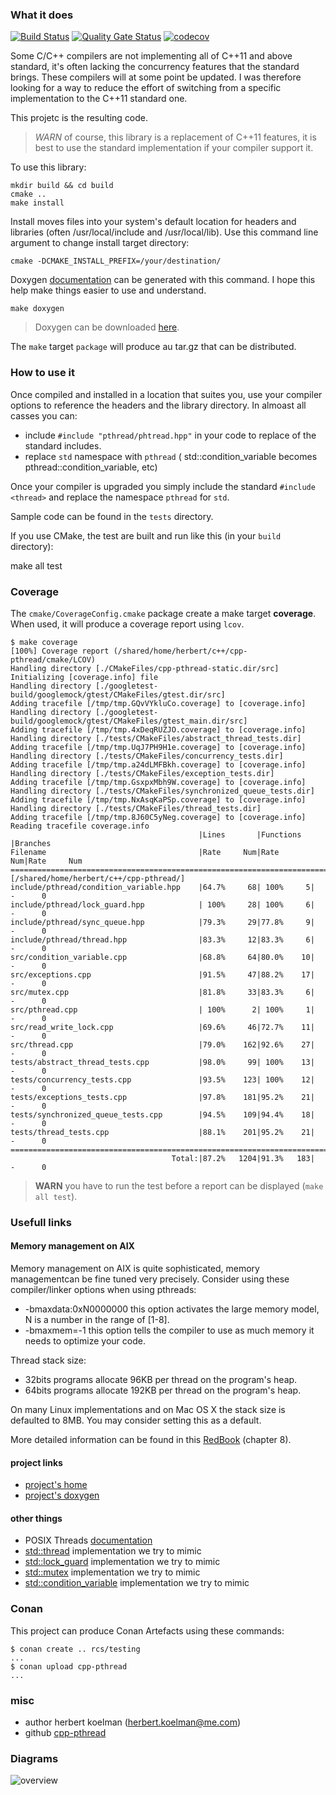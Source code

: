 ### What it does

[![Build Status](https://travis-ci.com/HerbertKoelman/cpp-pthread.svg?branch=master)](https://travis-ci.com/HerbertKoelman/cpp-pthread) [![Quality Gate Status](https://sonarcloud.io/api/project_badges/measure?project=HerbertKoelman_cpp-pthread&metric=alert_status)](https://sonarcloud.io/dashboard?id=HerbertKoelman_cpp-pthread) [![codecov](https://codecov.io/gh/HerbertKoelman/cpp-pthread/branch/master/graph/badge.svg)](https://codecov.io/gh/HerbertKoelman/cpp-pthread)

Some C/C++ compilers are not implementing all of C++11 and above standard, it's often lacking the concurrency features that the standard brings. These compilers will at some point be updated. I was therefore looking for a way to reduce the effort of switching from a specific implementation to the C++11 standard one.

This projetc is the resulting code.

> _WARN_ of course, this library is a replacement of C++11 features, it is best to use the standard implementation if your compiler support it.

To use this library:

    mkdir build && cd build
    cmake ..
    make install

Install moves files into your system's default location for headers and libraries (often /usr/local/include and /usr/local/lib). Use this command line argument to change install target directory:

    cmake -DCMAKE_INSTALL_PREFIX=/your/destination/

Doxygen [documentation](http://herbertkoelman.github.io/cpp-pthread/doc/html/) can be generated with this command. I hope this help make things easier to use and understand.

    make doxygen

> Doxygen can be downloaded [here](http://www.stack.nl/~dimitri/doxygen/index.html).

The `make` target `package` will produce au tar.gz that can be distributed.

### How to use it

Once compiled and installed in a location that suites you, use your compiler options to reference the headers and the library directory. In almoast all casses you can:
* include `#include "pthread/phtread.hpp"` in your code to replace of the standard includes.
* replace `std` namespace  with `pthread` ( std::condition_variable becomes pthread::condition_variable, etc)

Once your compiler is upgraded you simply include the standard `#include <thread>` and replace the namespace `pthread` for `std`. 

Sample code can be found in the `tests` directory.

If you use CMake, the test are built and run like this (in your `build` directory):

   make all test
   
### Coverage

The `cmake/CoverageConfig.cmake` package create a make target **coverage**. When used, it will produce a coverage report using `lcov`.

```
$ make coverage
[100%] Coverage report (/shared/home/herbert/c++/cpp-pthread/cmake/LCOV)
Handling directory [./CMakeFiles/cpp-pthread-static.dir/src]
Initializing [coverage.info] file
Handling directory [./googletest-build/googlemock/gtest/CMakeFiles/gtest.dir/src]
Adding tracefile [/tmp/tmp.GQvVYkluCo.coverage] to [coverage.info]
Handling directory [./googletest-build/googlemock/gtest/CMakeFiles/gtest_main.dir/src]
Adding tracefile [/tmp/tmp.4xDeqRUZJO.coverage] to [coverage.info]
Handling directory [./tests/CMakeFiles/abstract_thread_tests.dir]
Adding tracefile [/tmp/tmp.UqJ7PH9H1e.coverage] to [coverage.info]
Handling directory [./tests/CMakeFiles/concurrency_tests.dir]
Adding tracefile [/tmp/tmp.a24dLMFBkh.coverage] to [coverage.info]
Handling directory [./tests/CMakeFiles/exception_tests.dir]
Adding tracefile [/tmp/tmp.GsxpxMbh9W.coverage] to [coverage.info]
Handling directory [./tests/CMakeFiles/synchronized_queue_tests.dir]
Adding tracefile [/tmp/tmp.NxAsqKaPSp.coverage] to [coverage.info]
Handling directory [./tests/CMakeFiles/thread_tests.dir]
Adding tracefile [/tmp/tmp.8J60C5yNeg.coverage] to [coverage.info]
Reading tracefile coverage.info
                                          |Lines       |Functions  |Branches
Filename                                  |Rate     Num|Rate    Num|Rate     Num
================================================================================
[/shared/home/herbert/c++/cpp-pthread/]
include/pthread/condition_variable.hpp    |64.7%     68| 100%     5|    -      0
include/pthread/lock_guard.hpp            | 100%     28| 100%     6|    -      0
include/pthread/sync_queue.hpp            |79.3%     29|77.8%     9|    -      0
include/pthread/thread.hpp                |83.3%     12|83.3%     6|    -      0
src/condition_variable.cpp                |68.8%     64|80.0%    10|    -      0
src/exceptions.cpp                        |91.5%     47|88.2%    17|    -      0
src/mutex.cpp                             |81.8%     33|83.3%     6|    -      0
src/pthread.cpp                           | 100%      2| 100%     1|    -      0
src/read_write_lock.cpp                   |69.6%     46|72.7%    11|    -      0
src/thread.cpp                            |79.0%    162|92.6%    27|    -      0
tests/abstract_thread_tests.cpp           |98.0%     99| 100%    13|    -      0
tests/concurrency_tests.cpp               |93.5%    123| 100%    12|    -      0
tests/exceptions_tests.cpp                |97.8%    181|95.2%    21|    -      0
tests/synchronized_queue_tests.cpp        |94.5%    109|94.4%    18|    -      0
tests/thread_tests.cpp                    |88.1%    201|95.2%    21|    -      0
================================================================================
                                    Total:|87.2%   1204|91.3%   183|    -      0
```

> **WARN** you have to run the test before a report can be displayed (`make all test`).

### Usefull links

#### Memory management on AIX

Memory management on AIX is quite sophisticated, memory managementcan be fine tuned very precisely. Consider using these compiler/linker options when using pthreads:
* -bmaxdata:0xN0000000 this option activates the large memory model, N is a number in the range of [1-8].
* -bmaxmem=-1 this option tells the compiler to use as much memory it needs to optimize your code.

Thread stack size:
* 32bits programs allocate 96KB per thread on the program's heap.
* 64bits programs allocate 192KB per thread on the program's heap.

On many Linux implementations and on Mac OS X the stack size is defaulted to 8MB. You may consider setting this as a default.

More detailed information can be found in this [RedBook](http://www.redbooks.ibm.com/redbooks/pdfs/sg245674.pdf) (chapter 8).

#### project links

* [project's home](https://github.com/HerbertKoelman/cpp-pthread)
* [project's doxygen](http://herbertkoelman.github.io/cpp-pthread/doc/html/)

#### other things

* POSIX Threads [documentation](http://pubs.opengroup.org/onlinepubs/007908799/xsh/threads.html)
* [std::thread](http://en.cppreference.com/w/cpp/thread/thread) implementation we try to mimic
* [std::lock_guard](http://en.cppreference.com/w/cpp/thread/lock_guard/lock_guard)  implementation we try to mimic 
* [std::mutex](http://en.cppreference.com/w/cpp/thread/mutex) implementation we try to mimic
* [std::condition_variable](http://en.cppreference.com/w/cpp/thread/condition_variable) implementation we try to mimic

### Conan

This project can produce Conan Artefacts using these commands:

    $ conan create .. rcs/testing
    ...
    $ conan upload cpp-pthread
    ...

### misc

* author herbert koelman (herbert.koelman@me.com)
* github [cpp-pthread](https://github.com/HerbertKoelman/cpp-pthread)

### Diagrams

![overview](diagrams/threads-classes.png)
